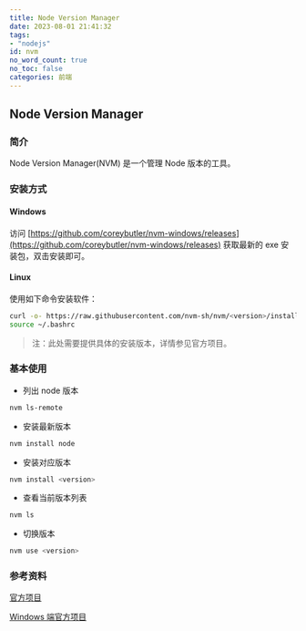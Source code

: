 ```yaml
---
title: Node Version Manager
date: 2023-08-01 21:41:32
tags:
- "nodejs"
id: nvm
no_word_count: true
no_toc: false
categories: 前端
---
```


## Node Version Manager

### 简介

Node Version Manager(NVM) 是一个管理 Node 版本的工具。

### 安装方式

#### Windows 

访问 [https://github.com/coreybutler/nvm-windows/releases](https://github.com/coreybutler/nvm-windows/releases) 获取最新的 exe 安装包，双击安装即可。

#### Linux 

使用如下命令安装软件：

```bash
curl -o- https://raw.githubusercontent.com/nvm-sh/nvm/<version>/install.sh | bash
source ~/.bashrc
```

> 注：此处需要提供具体的安装版本，详情参见官方项目。

### 基本使用

- 列出 node 版本

```bash
nvm ls-remote
```

- 安装最新版本

```bash
nvm install node
```

- 安装对应版本

```bash
nvm install <version>
```

- 查看当前版本列表

```bash
nvm ls
```

- 切换版本

```bash
nvm use <version>
```

### 参考资料

[官方项目](https://github.com/nvm-sh/nvm)

[Windows 端官方项目](https://github.com/coreybutler/nvm-windows)
